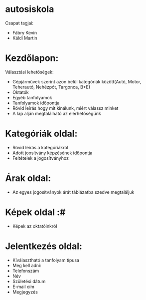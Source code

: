 # autosiskola
  Csapat tagjai:
- Fábry Kevin
- Káldi Martin

# Kezdőlapon:

  Választási lehetőségek:
- Gépjárművek szerint azon belül kategóriák között(Autó, Motor, Teherautó, Nehézpót, Targonca, B+E)
- Oktatók
- Egyéb tanfolyamok
- Tanfolyamok időpontja
- Rövid leírás hogy mit kínálunk, miért válassz minket
- A lap alján megtalálható az elérhetőségünk


# Kategóriák oldal:
- Rövid leírás a kategóriákról
- Adott joosítvány képzésének időpontja
- Feltételek a jogosítványhoz


# Árak oldal:
- Az egyes jogosítványok árát táblázatba szedve megtaláljuk


# Képek oldal :#
- Képek az oktatóinkról


# Jelentkezés oldal: 
- Kíválasztható a tanfolyam típusa
- Meg kell adni:
- Telefonszám
- Név
- Születési dátum
- E-mail cím
- Megjegyzés 









